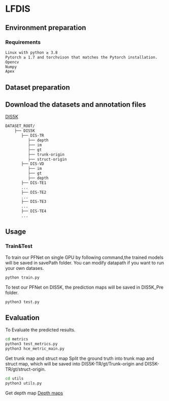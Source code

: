 # LFDIS

## Environment preparation

### Requirements

```bash
Linux with python ≥ 3.8
Pytorch ≥ 1.7 and torchvison that matches the Pytorch installation.
Opencv
Numpy
Apex
```

## Dataset preparation

## Download the datasets and annotation files


[DIS5K](https://github.com/xuebinqin/DIS)


```bash
DATASET_ROOT/
    ├── DIS5K
       ├── DIS-TR
          ├── depth
          ├── im
          ├── gt
          ├── trunk-origin
          ├── struct-origin
       ├── DIS-VD
          ├── im
          ├── gt
          ├── depth
       ├── DIS-TE1
       ...
       ├── DIS-TE2
       ...
       ├── DIS-TE3
       ...
       ├── DIS-TE4
       ...
```

## Usage

### Train&Test

To train our PFNet on single GPU by following command,the trained models will be saved in savePath folder. You can modify datapath if you want to run your own datases.

```bash
python train.py
```

To test our PFNet on DIS5K, the prediction maps will be saved in DIS5K_Pre folder.

```python
python3 test.py 
```
## Evaluation
To Evaluate the predicted results.

```bash
cd metrics
python3 test_metrics.py 
python3 hce_metric_main.py
```

Get trunk map and struct map
Split the ground truth into trunk map and struct map, which will be saved into DIS5K-TR/gt/Trunk-origin and DIS5K-TR/gt/struct-origin.

```bash
cd utils
python3 utils.py
```

Get depth map
[Depth maps](https://github.com/Westlake-AGI-Lab/Distill-Any-Depth)
